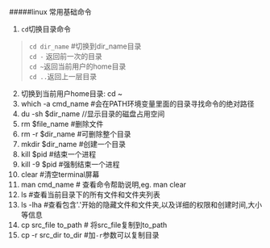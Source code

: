 #####linux 常用基础命令

1. `cd`切换目录命令  
>  `cd dir_name` #切换到dir_name目录   
>  ```cd -``` 返回前一次的目录    
>  `cd ~`返回当前用户的home目录   
>  `cd ..`返回上一层目录   

2. 切换到当前用户home目录: cd ~
3. which -a cmd_name #会在PATH环境变量里面的目录寻找命令的绝对路径
4. du -sh $dir_name //显示目录的磁盘占用空间
5. rm $file_name #删除文件
6. rm -r $dir_name #可删除整个目录
7. mkdir $dir_name #创建一个目录
8. kill $pid #结束一个进程
9. kill -9 $pid #强制结束一个进程
10. clear #清空terminal屏幕
11. man cmd_name # 查看命令帮助说明,eg. man clear
12. ls #查看当前目录下的所有文件和文件夹列表
13. ls -lha #查看包含'.'开始的隐藏文件和文件夹,以及详细的权限和创建时间,大小等信息
14. cp src_file to_path # 将src_file复制到to_path
15. cp -r src_dir to_dir #加`-r`参数可以复制目录
